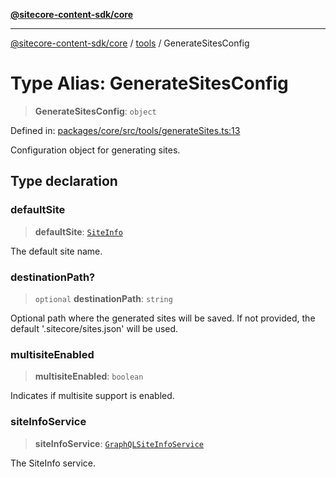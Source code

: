 [**@sitecore-content-sdk/core**](../../README.md)

***

[@sitecore-content-sdk/core](../../README.md) / [tools](../README.md) / GenerateSitesConfig

# Type Alias: GenerateSitesConfig

> **GenerateSitesConfig**: `object`

Defined in: [packages/core/src/tools/generateSites.ts:13](https://github.com/Sitecore/xmc-jss-dev/blob/35056f84fa747509971da5c424c6da14ea501376/packages/core/src/tools/generateSites.ts#L13)

Configuration object for generating sites.

## Type declaration

### defaultSite

> **defaultSite**: [`SiteInfo`](../../site/type-aliases/SiteInfo.md)

The default site name.

### destinationPath?

> `optional` **destinationPath**: `string`

Optional path where the generated sites will be saved.
If not provided, the default '.sitecore/sites.json' will be used.

### multisiteEnabled

> **multisiteEnabled**: `boolean`

Indicates if multisite support is enabled.

### siteInfoService

> **siteInfoService**: [`GraphQLSiteInfoService`](../../site/classes/GraphQLSiteInfoService.md)

The SiteInfo service.
